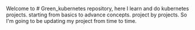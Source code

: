 
Welcome to # Green_kubernetes repository, here I learn and do kubernetes projects. starting from basics to advance concepts. project by projects. So I'm going to be updating my project from time to time.
